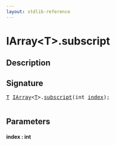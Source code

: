 ```yaml
---
layout: stdlib-reference
---
```


# IArray\<T\>\.subscript

## Description





## Signature 

<pre>
<a href="../index.html#typeparam-T" class="code_type">T</a> <a href="../index.html" class="code_type">IArray</a>&lt;<a href="../index.html#typeparam-T" class="code_type">T</a>&gt;.<a href=".html">subscript</a>(<span class="code_keyword">int</span> <a href=".html#decl-index" class="code_param">index</a>);

</pre>

## Parameters

####  <a id="decl-index"></a>index  : int

